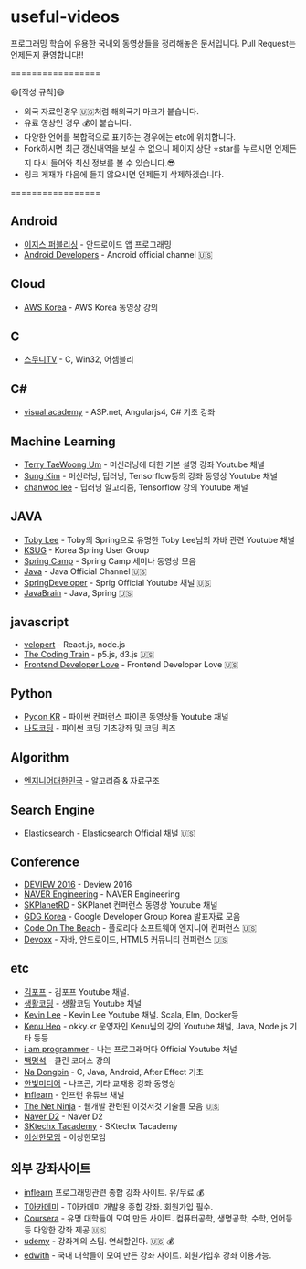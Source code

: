 # useful-videos
프로그래밍 학습에 유용한 국내외 동영상들을 정리해놓은 문서입니다.
Pull Request는 언제든지 환영합니다!!

=================

:smile:[작성 규칙]:smile:

- 외국 자료인경우 :us:처럼 해외국기 마크가 붙습니다.
- 유료 영상인 경우 :moneybag:이 붙습니다.
- 다양한 언어를 복합적으로 표기하는 경우에는 etc에 위치합니다.
- Fork하시면 최근 갱신내역을 보실 수 없으니 페이지 상단 :star:star를 누르시면 언제든지 다시 들어와 최신 정보를 볼 수 있습니다.:sunglasses:
- 링크 게재가 마음에 들지 않으시면 언제든지 삭제하겠습니다.

=================

## Android
* [이지스 퍼블리싱](https://www.youtube.com/user/easyspub/videos) - 안드로이드 앱 프로그래밍
* [Android Developers](https://www.youtube.com/user/androiddevelopers) - Android official channel :us:

## Cloud
* [AWS Korea](https://www.youtube.com/user/AWSKorea/videos) - AWS Korea 동영상 강의

## C
* [스무디TV](https://www.youtube.com/user/tmanelshrghk/videos) - C, Win32, 어셈블리

## C#
* [visual academy](https://www.youtube.com/user/visualacademy/videos) - ASP.net, Angularjs4, C# 기초 강좌

## Machine Learning
* [Terry TaeWoong Um](https://www.youtube.com/user/TerryTaewoongUm/videos) - 머신러닝에 대한 기본 설명 강좌 Youtube 채널
* [Sung Kim](https://www.youtube.com/user/hunkims/videos) - 머신러닝, 딥러닝, Tensorflow등의 강좌 동영상 Youtube 채널
* [chanwoo lee](https://www.youtube.com/channel/UCRyIQSBvSybbaNY_JCyg_vA/videos) - 딥러닝 알고리즘, Tensorflow 강의 Youtube 채널

## JAVA
* [Toby Lee](https://www.youtube.com/channel/UCcqH2RV1-9ebRBhmN_uaSNg/videos) - Toby의 Spring으로 유명한 Toby Lee님의 자바 관련 Youtube 채널
* [KSUG](https://www.youtube.com/channel/UC-SodiX9165KqWzIj8H-OLQ/videos) - Korea Spring User Group
* [Spring Camp](https://www.youtube.com/user/springcampkr/videos) - Spring Camp 세미나 동영상 모음
* [Java](https://www.youtube.com/user/java/videos) - Java Official Channel :us:
* [SpringDeveloper](https://www.youtube.com/user/SpringSourceDev/videos) - Sprig Official Youtube 채널 :us:
* [JavaBrain](https://www.youtube.com/user/koushks/videos) - Java, Spring :us:

## javascript
* [velopert](https://www.youtube.com/channel/UCmMgRlN-3GKQ_CH7cOtLdvg/videos) - React.js, node.js
* [The Coding Train](https://www.youtube.com/user/shiffman) - p5.js, d3.js :us:
* [Frontend Developer Love](https://www.youtube.com/channel/UC1nBp6ouBB1o5P8YvPznPOw/videos) - Frontend Developer Love :us:

## Python
* [Pycon KR](https://www.youtube.com/channel/UC26x6D5xpKx6io4ShfXa_Ow) - 파이썬 컨퍼런스 파이콘 동영상들 Youtube 채널
* [나도코딩](https://www.youtube.com/channel/UC7iAOLiALt2rtMVAWWl4pnw/featured) - 파이썬 코딩 기초강좌 및 코딩 퀴즈

## Algorithm
* [엔지니어대한민국](https://www.youtube.com/user/damazzang/videos) - 알고리즘 & 자료구조

## Search Engine
* [Elasticsearch](https://www.youtube.com/user/elasticsearch/videos) - Elasticsearch Official 채널 :us:

## Conference
* [DEVIEW 2016](https://deview.kr/2016/schedule) - Deview 2016
* [NAVER Engineering](http://tv.naver.com/naverd2/playlists) - NAVER Engineering
* [SKPlanetRD](https://www.youtube.com/user/SKplanetRD/videos) - SKPlanet 컨퍼런스 동영상 Youtube 채널
* [GDG Korea](https://www.youtube.com/channel/UCu3QGcALTC0FuXMma_dpK0A/playlists) - Google Developer Group Korea 발표자료 모음
* [Code On The Beach](https://www.youtube.com/user/codeonthebeach/videos) - 플로리다 소프트웨어 엔지니어 컨퍼런스 :us:
* [Devoxx](https://www.youtube.com/channel/UCCBVCTuk6uJrN3iFV_3vurg/videos) - 자바, 안드로이드, HTML5 커뮤니티 컨퍼런스 :us:

## etc
* [김포프](https://www.youtube.com/user/KimPopeTV/videos) - 김포프 Youtube 채널.
* [생활코딩](https://www.youtube.com/user/egoing2/videos) - 생활코딩 Youtube 채널
* [Kevin Lee](https://www.youtube.com/channel/UCsOJxLxzQl8IbwGS-Cp5t8w/videos) - Kevin Lee Youtube 채널. Scala, Elm, Docker등
* [Kenu Heo](https://www.youtube.com/user/heogwangnam/videos) - okky.kr 운영자인 Kenu님의 강의 Youtube 채널, Java, Node.js 기타 등등
* [i am programmer](https://www.youtube.com/channel/UCPyG8NHkMhr4Ouow7on_CPw/videos) - 나는 프로그래머다 Official Youtube 채널
* [백명석](https://www.youtube.com/user/codetemplate/videos) - 클린 코더스 강의
* [Na Dongbin](https://www.youtube.com/channel/UChflhu32f5EUHlY7_SetNWw/videos) - C, Java, Android, After Effect 기초
* [한빛미디어](https://www.youtube.com/user/HanbitMedia93/videos) - 나프콘, 기타 교재용 강좌 동영상
* [Inflearn](https://www.youtube.com/channel/UC0Y0T9JpgIBbyGDjvy9PbOg/videos) - 인프런 유튜브 채널
* [The Net Ninja](https://www.youtube.com/channel/UCW5YeuERMmlnqo4oq8vwUpg/videos) - 웹개발 관련된 이것저것 기술들 모음 :us:
* [Naver D2](https://www.youtube.com/channel/UCNrehnUq7Il-J7HQxrzp7CA/videos) - Naver D2
* [SKtechx Tacademy](https://www.youtube.com/channel/UCtV98yyffjUORQRGTuLHomw/videos) - SKtechx Tacademy
* [이상한모임](https://www.youtube.com/channel/UCtznARkZ73hblB3HcWjEmPQ/videos) - 이상한모임

## 외부 강좌사이트
* [inflearn](https://www.inflearn.com/all-courses2/) 프로그래밍관련 종합 강좌 사이트. 유/무료 :moneybag:
* [T아카데미](https://tacademy.sktechx.com/live/player/listOnline.action) - T아카데미 개발용 종합 강좌. 회원가입 필수.
* [Coursera](https://www.coursera.org) - 유명 대학들이 모여 만든 사이트. 컴퓨터공학, 생명공학, 수학, 언어등등 다양한 강좌 제공 :us:
* [udemy](https://www.udemy.com/) - 강좌계의 스팀. 연쇄할인마. :us: :moneybag:
* [edwith](http://www.edwith.org/) - 국내 대학들이 모여 만든 강좌 사이트. 회원가입후 강좌 이용가능.
